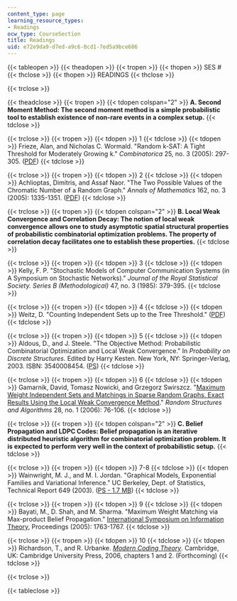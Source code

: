 ```yaml
---
content_type: page
learning_resource_types:
- Readings
ocw_type: CourseSection
title: Readings
uid: e72e9da9-d7ed-a9c6-0cd1-7ed5a9bce686
---
```


{{< tableopen >}}
{{< theadopen >}}
{{< tropen >}}
{{< thopen >}}
SES #
{{< thclose >}}
{{< thopen >}}
READINGS
{{< thclose >}}

{{< trclose >}}

{{< theadclose >}}
{{< tropen >}}
{{< tdopen colspan="2" >}}
**A. Second Moment Method: The second moment method is a simple probabilistic tool to establish existence of non-rare events in a complex setup.**
{{< tdclose >}}

{{< trclose >}}
{{< tropen >}}
{{< tdopen >}}
1
{{< tdclose >}}
{{< tdopen >}}
Frieze, Alan, and Nicholas C. Wormald. "Random k-SAT: A Tight Threshold for Moderately Growing k." _Combinatorica_ 25, no. 3 (2005): 297-305. ([PDF](https://link.springer.com/article/10.1007%2Fs00493-005-0017-3))
{{< tdclose >}}

{{< trclose >}}
{{< tropen >}}
{{< tdopen >}}
2
{{< tdclose >}}
{{< tdopen >}}
Achlioptas, Dimitris, and Assaf Naor. "The Two Possible Values of the Chromatic Number of a Random Graph." _Annals of Mathematics_ 162, no. 3 (2005): 1335-1351. ([PDF](https://web.math.princeton.edu/~naor/homepage%20files/chromatic.pdf))
{{< tdclose >}}

{{< trclose >}}
{{< tropen >}}
{{< tdopen colspan="2" >}}
**B. Local Weak Convergence and Correlation Decay: The notion of local weak convergence allows one to study asymptotic spatial structural properties of probabilistic combinatorial optimization problems. The property of correlation decay facilitates one to establish these properties.**
{{< tdclose >}}

{{< trclose >}}
{{< tropen >}}
{{< tdopen >}}
3
{{< tdclose >}}
{{< tdopen >}}
Kelly, F. P. "Stochastic Models of Computer Communication Systems (in A Symposium on Stochastic Networks)." _Journal of the Royal Statistical Society. Series B (Methodological)_ 47, no. 3 (1985): 379-395.
{{< tdclose >}}

{{< trclose >}}
{{< tropen >}}
{{< tdopen >}}
4
{{< tdclose >}}
{{< tdopen >}}
Weitz, D. "Counting Independent Sets up to the Tree Threshold." ([PDF](https://web.stanford.edu/~montanar/TEACHING/Stat375/papers/weitz2.pdf))
{{< tdclose >}}

{{< trclose >}}
{{< tropen >}}
{{< tdopen >}}
5
{{< tdclose >}}
{{< tdopen >}}
Aldous, D., and J. Steele. "The Objective Method: Probabilistic Combinatorial Optimization and Local Weak Convergence." In _Probability on Discrete Structures_. Edited by Harry Kesten. New York, NY: Springer-Verlag, 2003. ISBN: 3540008454. ([PS](http://www-stat.wharton.upenn.edu/~steele/Publications/PDF/OMSurvey.ps))
{{< tdclose >}}

{{< trclose >}}
{{< tropen >}}
{{< tdopen >}}
6
{{< tdclose >}}
{{< tdopen >}}
Gamarnik, David, Tomasz Nowicki, and Grzegorz Swirszcz. "[Maximum Weight Independent Sets and Matchings in Sparse Random Graphs. Exact Results Using the Local Weak Convergence Method](http://portal.acm.org/citation.cfm?id=1107412)." _Random Structures and Algorithms_ 28, no. 1 (2006): 76-106.
{{< tdclose >}}

{{< trclose >}}
{{< tropen >}}
{{< tdopen colspan="2" >}}
**C. Belief Propagation and LDPC Codes: Belief propagation is an iterative distributed heuristic algorithm for combinatorial optimization problem. It is expected to perform very well in the context of probabilistic setup.**
{{< tdclose >}}

{{< trclose >}}
{{< tropen >}}
{{< tdopen >}}
7-8
{{< tdclose >}}
{{< tdopen >}}
Wainwright, M. J., and M. I. Jordan. "Graphical Models, Exponential Families and Variational Inference." UC Berkeley, Dept. of Statistics, Technical Report 649 (2003). ([PS - 1.7 MB](http://www.eecs.berkeley.edu/~wainwrig/Papers/WaiJorVariational03.ps))
{{< tdclose >}}

{{< trclose >}}
{{< tropen >}}
{{< tdopen >}}
9
{{< tdclose >}}
{{< tdopen >}}
Bayati, M., D. Shah, and M. Sharma. "Maximum Weight Matching via Max-product Belief Propagation." [International Symposium on Information Theory](http://www.isit2008.org/), Proceedings (2005): 1763-1767.
{{< tdclose >}}

{{< trclose >}}
{{< tropen >}}
{{< tdopen >}}
10
{{< tdclose >}}
{{< tdopen >}}
Richardson, T., and R. Urbanke. [_Modern Coding Theory_](http://www.cambridge.org/catalogue/catalogue.asp?isbn=9780521852296). Cambridge, UK: Cambridge University Press, 2006, chapters 1 and 2. (Forthcoming)
{{< tdclose >}}

{{< trclose >}}

{{< tableclose >}}